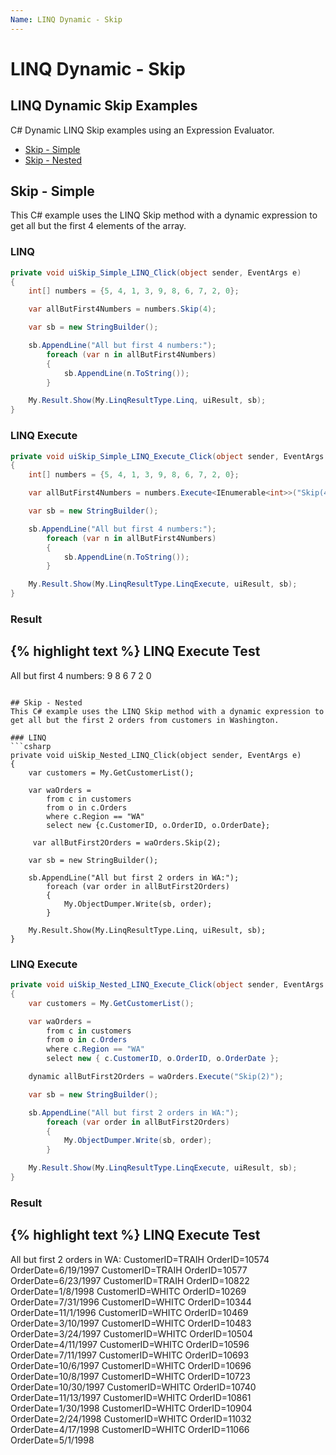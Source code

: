 ```yaml
---
Name: LINQ Dynamic - Skip
---
```


# LINQ Dynamic - Skip

## LINQ Dynamic Skip Examples
C# Dynamic LINQ Skip examples using an Expression Evaluator.

- [Skip - Simple](#skip---simple)
- [Skip - Nested](#skip---nested)

## Skip - Simple
This C# example uses the LINQ Skip method with a dynamic expression to get all but the first 4 elements of the array.

### LINQ
```csharp
private void uiSkip_Simple_LINQ_Click(object sender, EventArgs e)
{
	int[] numbers = {5, 4, 1, 3, 9, 8, 6, 7, 2, 0};

	var allButFirst4Numbers = numbers.Skip(4);

	var sb = new StringBuilder();

	sb.AppendLine("All but first 4 numbers:");
		foreach (var n in allButFirst4Numbers)
		{
			sb.AppendLine(n.ToString());
		}

	My.Result.Show(My.LinqResultType.Linq, uiResult, sb);
}
```

### LINQ Execute
```csharp
private void uiSkip_Simple_LINQ_Execute_Click(object sender, EventArgs e)
{
	int[] numbers = {5, 4, 1, 3, 9, 8, 6, 7, 2, 0};

	var allButFirst4Numbers = numbers.Execute<IEnumerable<int>>("Skip(4)");

	var sb = new StringBuilder();

	sb.AppendLine("All but first 4 numbers:");
		foreach (var n in allButFirst4Numbers)
		{
			sb.AppendLine(n.ToString());
		}

	My.Result.Show(My.LinqResultType.LinqExecute, uiResult, sb);
}
```

### Result
{% highlight text %}
LINQ Execute Test
------------------------------
All but first 4 numbers: 
9 
8 
6 
7 
2 
0

```

## Skip - Nested
This C# example uses the LINQ Skip method with a dynamic expression to get all but the first 2 orders from customers in Washington.

### LINQ
```csharp
private void uiSkip_Nested_LINQ_Click(object sender, EventArgs e)
{
	var customers = My.GetCustomerList();

	var waOrders =
		from c in customers
		from o in c.Orders
		where c.Region == "WA"
		select new {c.CustomerID, o.OrderID, o.OrderDate};

	 var allButFirst2Orders = waOrders.Skip(2);

	var sb = new StringBuilder();

	sb.AppendLine("All but first 2 orders in WA:");
		foreach (var order in allButFirst2Orders)
		{
			My.ObjectDumper.Write(sb, order);
		}

	My.Result.Show(My.LinqResultType.Linq, uiResult, sb);
}
```

### LINQ Execute
```csharp
private void uiSkip_Nested_LINQ_Execute_Click(object sender, EventArgs e)
{
	var customers = My.GetCustomerList();

	var waOrders =
		from c in customers
		from o in c.Orders
		where c.Region == "WA"
		select new { c.CustomerID, o.OrderID, o.OrderDate };

	dynamic allButFirst2Orders = waOrders.Execute("Skip(2)");

	var sb = new StringBuilder();

	sb.AppendLine("All but first 2 orders in WA:");
		foreach (var order in allButFirst2Orders)
		{
			My.ObjectDumper.Write(sb, order);
		}

	My.Result.Show(My.LinqResultType.LinqExecute, uiResult, sb);
}
```

### Result
{% highlight text %}
LINQ Execute Test
------------------------------
All but first 2 orders in WA:
CustomerID=TRAIH OrderID=10574 OrderDate=6/19/1997
CustomerID=TRAIH OrderID=10577 OrderDate=6/23/1997
CustomerID=TRAIH OrderID=10822 OrderDate=1/8/1998
CustomerID=WHITC OrderID=10269 OrderDate=7/31/1996
CustomerID=WHITC OrderID=10344 OrderDate=11/1/1996
CustomerID=WHITC OrderID=10469 OrderDate=3/10/1997
CustomerID=WHITC OrderID=10483 OrderDate=3/24/1997
CustomerID=WHITC OrderID=10504 OrderDate=4/11/1997
CustomerID=WHITC OrderID=10596 OrderDate=7/11/1997
CustomerID=WHITC OrderID=10693 OrderDate=10/6/1997
CustomerID=WHITC OrderID=10696 OrderDate=10/8/1997
CustomerID=WHITC OrderID=10723 OrderDate=10/30/1997
CustomerID=WHITC OrderID=10740 OrderDate=11/13/1997
CustomerID=WHITC OrderID=10861 OrderDate=1/30/1998
CustomerID=WHITC OrderID=10904 OrderDate=2/24/1998
CustomerID=WHITC OrderID=11032 OrderDate=4/17/1998
CustomerID=WHITC OrderID=11066 OrderDate=5/1/1998

```
